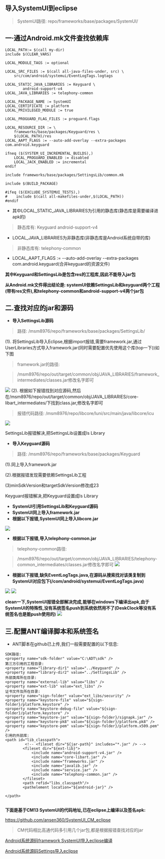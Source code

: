 ## 导入SystemUI到eclipse
> SystemUI路径: repo/frameworks/base/packages/SystemUI/
## 一·通过Android.mk文件查找依赖库
```
LOCAL_PATH:= $(call my-dir)
include $(CLEAR_VARS)

LOCAL_MODULE_TAGS := optional

LOCAL_SRC_FILES := $(call all-java-files-under, src) \
    src/com/android/systemui/EventLogTags.logtags

LOCAL_STATIC_JAVA_LIBRARIES := Keyguard \
        android-support-v4
LOCAL_JAVA_LIBRARIES := telephony-common

LOCAL_PACKAGE_NAME := SystemUI
LOCAL_CERTIFICATE := platform
LOCAL_PRIVILEGED_MODULE := true

LOCAL_PROGUARD_FLAG_FILES := proguard.flags

LOCAL_RESOURCE_DIR := \
    frameworks/base/packages/Keyguard/res \
    $(LOCAL_PATH)/res
LOCAL_AAPT_FLAGS := --auto-add-overlay --extra-packages com.android.keyguard

ifneq ($(SYSTEM_UI_INCREMENTAL_BUILDS),)
    LOCAL_PROGUARD_ENABLED := disabled
    LOCAL_JACK_ENABLED := incremental
endif

include frameworks/base/packages/SettingsLib/common.mk

include $(BUILD_PACKAGE)

#ifeq ($(EXCLUDE_SYSTEMUI_TESTS),)
#    include $(call all-makefiles-under,$(LOCAL_PATH))
#endif

```
- 其中LOCAL_STATIC_JAVA_LIBRARIES为引用的静态库(静态库是需要编译进apk的)
> 静态库有: Keyguard android-support-v4
- LOCAL_JAVA_LIBRARIES为非静态库(非静态库是Android系统自带的库)
> 非静态库有: telephony-common
- LOCAL_AAPT_FLAGS := --auto-add-overlay --extra-packages com.android.keyguard(合并keyguard的资源文件)

**其中Keyguard和SettingsLib是包含res的工程库,因此不能导入jar包**

**从Android.mk文件得出结论是: systemUI依赖SettingsLib和keyguard两个工程(带有res文件),和telephony-common和android-support-v4两个jar包**

## 二.查找对应的jar和源码
- **导入SettingsLib源码**
> 路径: /msm8976/repo/frameworks/base/packages/SettingsLib/

(1). 将SettingsLib导入Eclipse,根据import报错,需要framework.jar,通过UserLibraries方式导入framework.jar(同时需要配置优先使用这个库(top一下))如下图
> framework.jar的路径:

>/msm8976/repo/out/target/common/obj/JAVA_LIBRARIES/framework_intermediates/classes.jar修改名字即可

![](http://oma689k8f.bkt.clouddn.com/note/1/1.png)
(2). 根据如下报错找到对应源码,然后在/msm8976/repo/out/target/common/obj/JAVA_LIBRARIES/core-libart_intermediates/下找到class.jar,修改名字即可
> 报错代码路径: /msm8976/repo/libcore/luni/src/main/java/libcore/icu

![](http://oma689k8f.bkt.clouddn.com/note/1/2.png)

SettingsLib报错解决,把SettingsLib设置成Is Library

- **导入Keyguard源码**

> 路径: /msm8976/repo/frameworks/base/packages/Keyguard

(1).同上导入framework.jar

(2).根据报错发现需要依赖SettingsLib工程

(3)minSdkVersion和targetSdkVersion修改成23

Keyguard报错解决,把Keyguard设置成Is Library


- **SystemUI引用SettingsLib和Keyguard源码**
- **SystemUI同上导入framework.jar**
- **根据以下报错,SystemUI同上导入libcore.jar**

![](http://oma689k8f.bkt.clouddn.com/note/1/3.png)

- **根据以下报错,导入telephony-common.jar**
> telephony-common路径:

> /msm8976/repo/out/target/common/obj/JAVA_LIBRARIES/telephony-common_intermediates/classes.jar修改名字即可
![](http://oma689k8f.bkt.clouddn.com/note/1/5.png)

- **根据以下报错,缺失EventLogTags.java,在源码从搜索找对该类复制到SystemUI对应包下(/com/android/systemui/EventLogTags.java)**

![](http://oma689k8f.bkt.clouddn.com/note/1/4.png)
![](http://oma689k8f.bkt.clouddn.com/note/1/6.png)

**clean一下,SystemUI报错全部解决完成,能够在windows下编译出apk,由于SystemUI的特殊性,没有系统签名push到系统依然用不了(DeskClock等没有系统签名也是能push使用的)**
![](http://oma689k8f.bkt.clouddn.com/note/1/7.png)
## 三.配置ANT编译脚本和系统签名
- ANT脚本在github已上传,我们一般需要配置的以下信息:
``` 
SDK路径:
<property name="sdk-folder" value="C:\ADT\sdk" />
第三方引用的工程目录:
<property name="library-dir1" value="../Keyguard" />
<property name="library-dir2" value="../SettingsLib" />
外部类库所在目录:
<property name="external-lib" value="libs" />  
<property name="ext-lib" value="ext_libs" />  
证书文件及所在目录:
<property name="sign-folder" value="ext_libs/security" /> 
<property name="keystore-file" value="${sign-folder}/platform.keystore" />
<property name="keystore-debug-file" value="${sign-folder}/platform.keystore" />
<property name="keystore-jar" value="${sign-folder}/signapk.jar" /> 
<property name="keystore-pk8" value="${sign-folder}/platform.pk8" /> 
<property name="keystore-pem" value="${sign-folder}/platform.x509.pem" /> 
引用的外部库:
<path id="lib_classpath">
         <!-- <fileset dir="${jar-path}" includes="*.jar" /> -->
		<fileset dir="${ext-lib}">
  	        <include name="android-support-v4.jar" />
         	<include name="core-libart.jar" />
			<include name="frameworks.jar" />
         	<include name="javalib.jar" />
			<include name="service.jar" />
         	<include name="telephony-common.jar" />
        </fileset>
        <path refid="libs_classpath"/>
        <pathelement location="${android-jar}" />
 
</path>


```


**下面是基于CM13 SystemUI的代码地址,已在eclipse上编译以及签名apk:**

https://github.com/ansen360/SystemUI_CM_eclipse
> CM代码相比高通代码多引用几个jar包,都是根据报错查找对应的jar


[Android系统源码framework SystemUI导入eclipse编译](http://blog.csdn.net/qq_25804863/article/details/48669667)

[Android系统源码Settings导入eclipse](http://blog.csdn.net/qq_25804863/article/details/48669477)

